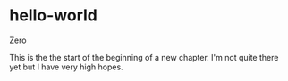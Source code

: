 # hello-world
Zero

This is the the start of the beginning of a new chapter.
I'm not quite there yet but I have very high hopes.
